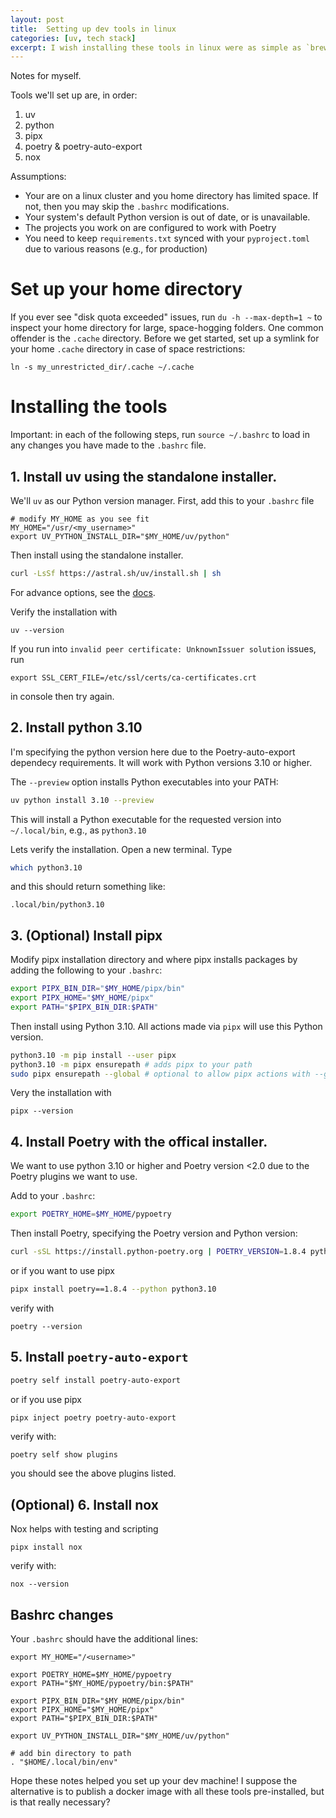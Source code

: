```yaml
---
layout: post
title:  Setting up dev tools in linux
categories: [uv, tech stack]
excerpt: I wish installing these tools in linux were as simple as `brew/chocolatey/npm install xyz`.
---
```

Notes for myself.

Tools we'll set up are, in order:
1. uv
2. python
3. pipx
4. poetry & poetry-auto-export
5. nox

Assumptions:
* Your are on a linux cluster and you home directory has limited space. If not, then you may skip the `.bashrc` modifications.
* Your system's default Python version is out of date, or is unavailable.
* The projects you work on are configured to work with Poetry
* You need to keep `requirements.txt` synced with your `pyproject.toml` due to various reasons (e.g., for production)

# Set up your home directory
If you ever see "disk quota exceeded" issues, run `du -h --max-depth=1 ~` to inspect your home directory for large, space-hogging folders. One common offender is the `.cache` directory. Before we get started, set up a symlink for your home `.cache` directory in case of space restrictions:
```
ln -s my_unrestricted_dir/.cache ~/.cache
```

# Installing the tools
Important: in each of the following steps, run `source ~/.bashrc` to load in any changes you have made to the `.bashrc` file.

## 1. Install uv using the standalone installer.
We'll `uv` as our Python version manager. First, add this to your `.bashrc` file
```
# modify MY_HOME as you see fit
MY_HOME="/usr/<my_username>"
export UV_PYTHON_INSTALL_DIR="$MY_HOME/uv/python"
```
Then install using the standalone installer. 
```sh
curl -LsSf https://astral.sh/uv/install.sh | sh
```
For advance options, see the [docs](https://docs.astral.sh/uv/getting-started/installation/).

Verify the installation with
```
uv --version
```

If you run into `invalid peer certificate: UnknownIssuer solution` issues, run 
```
export SSL_CERT_FILE=/etc/ssl/certs/ca-certificates.crt 
```
in console then try again.

## 2. Install python 3.10
I'm specifying the python version here due to the Poetry-auto-export dependecy requirements. It will work with Python versions 3.10 or higher.

The `--preview` option installs Python executables into your PATH:
```sh
uv python install 3.10 --preview
```
This will install a Python executable for the requested version into `~/.local/bin`, e.g., as `python3.10`

Lets verify the installation. Open a new terminal. Type
```sh
which python3.10
```
and this should return something like:
```
.local/bin/python3.10
```
## 3. (Optional) Install pipx
Modify pipx installation directory and where pipx installs packages by adding the following to your `.bashrc`:
```sh
export PIPX_BIN_DIR="$MY_HOME/pipx/bin"
export PIPX_HOME="$MY_HOME/pipx"
export PATH="$PIPX_BIN_DIR:$PATH"
```
Then install using Python 3.10. All actions made via `pipx` will use this Python version.
```sh
python3.10 -m pip install --user pipx
python3.10 -m pipx ensurepath # adds pipx to your path
sudo pipx ensurepath --global # optional to allow pipx actions with --global argument
```
Very the installation with
```
pipx --version
```

## 4. Install Poetry with the offical installer. 

We want to use python 3.10 or higher and Poetry version <2.0 due to the Poetry plugins we want to use.

Add to your `.bashrc`:
```sh
export POETRY_HOME=$MY_HOME/pypoetry
```

Then install Poetry, specifying the Poetry version and Python version:
```sh
curl -sSL https://install.python-poetry.org | POETRY_VERSION=1.8.4 python3.10 -
```
or if you want to use pipx
```sh
pipx install poetry==1.8.4 --python python3.10
```
verify with
```
poetry --version
```

## 5. Install `poetry-auto-export`
```sh
poetry self install poetry-auto-export
```
or if you use pipx
```sh
pipx inject poetry poetry-auto-export
```
verify with:
```
poetry self show plugins
```
you should see the above plugins listed.

## (Optional) 6. Install nox
Nox helps with testing and scripting
```
pipx install nox
```
verify with:
```
nox --version
```

## Bashrc changes
Your `.bashrc` should have the additional lines:
```
export MY_HOME="/<username>"

export POETRY_HOME=$MY_HOME/pypoetry
export PATH="$MY_HOME/pypoetry/bin:$PATH"

export PIPX_BIN_DIR="$MY_HOME/pipx/bin"
export PIPX_HOME="$MY_HOME/pipx"
export PATH="$PIPX_BIN_DIR:$PATH"

export UV_PYTHON_INSTALL_DIR="$MY_HOME/uv/python"

# add bin directory to path
. "$HOME/.local/bin/env"
```

Hope these notes helped you set up your dev machine! I suppose the alternative is to publish a docker image with all these tools pre-installed, but is that really necessary?
